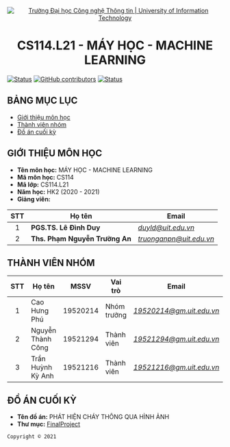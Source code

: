 <!-- Banner -->
<p align="center">
  <a href="https://www.uit.edu.vn/" title="Trường Đại học Công nghệ Thông tin" style="border: none;">
    <img src="https://i.imgur.com/WmMnSRt.png" alt="Trường Đại học Công nghệ Thông tin | University of Information Technology">
  </a>
</p>

<!-- Title -->
<h1 align="center"><b>CS114.L21 - MÁY HỌC - MACHINE LEARNING</b></h1>

[![Status](https://img.shields.io/badge/status-woking-brightgreen?style=flat-square)](https://github.com/caohungphu/CS114.L21)
[![GitHub contributors](https://img.shields.io/github/contributors/caohungphu/CS114.L21?style=flat-square)](https://github.com/caohungphu/CS114.L21/graphs/contributors)
[![Status](https://img.shields.io/badge/language-python-green?style=flat-square)](https://github.com/caohungphu/CS114.L21)

<!-- Main -->

## BẢNG MỤC LỤC
* [Giới thiệu môn học](#giới-thiệu-môn-học)
* [Thành viên nhóm](#thành-viên-nhóm)
* [Đồ án cuối kỳ](#đồ-án-cuối-kỳ)

## GIỚI THIỆU MÔN HỌC
* **Tên môn học:** MÁY HỌC - MACHINE LEARNING
* **Mã môn học:** CS114
* **Mã lớp:** CS114.L21
* **Năm học:** HK2 (2020 - 2021)
* **Giảng viên:**
 
| STT | Họ tên | Email |
| :---: | --- | --- |
| 1 | **PGS.TS. Lê Đình Duy** | *duyld@uit.edu.vn* |
| 2 | **Ths. Phạm Nguyễn Trường An** | *truonganpn@uit.edu.vn* |

## THÀNH VIÊN NHÓM
| STT | Họ tên | MSSV | Vai trò | Email | Github | Facebook |
| :---: | --- | --- | --- | --- | --- | --- |
| 1 | Cao Hưng Phú | 19520214 | Nhóm trưởng | *19520214@gm.uit.edu.vn* | [caohungphu](https://github.com/caohungphu) | [caohungphuvn](https://www.facebook.com/caohungphuvn) |
| 2 | Nguyễn Thành Công | 19521294 | Thành viên | *19521294@gm.uit.edu.vn* | [Tfushimura](https://github.com/Tfushimura) | [cong.troller](https://www.facebook.com/cong.troller) |
| 3 | Trần Huỳnh Kỳ Anh | 19521216 | Thành viên | *19521216@gm.uit.edu.vn* | [tranhuynhkyanh](https://github.com/tranhuynhkyanh) | [tranhuynhkyanh](https://www.facebook.com/tranhuynhkyanh) |

## ĐỒ ÁN CUỐI KỲ
* **Tên đồ án:** PHÁT HIỆN CHÁY THÔNG QUA HÌNH ẢNH
* **Thư mục:** [FinalProject](FinalProject)

<!-- Footer -->
`Copyright © 2021`

<!-- Xin đừng copy :D. Please don't copy :D -->
<!-- Copyright © 2021 - By Hưng Phú - 19520214. -->

